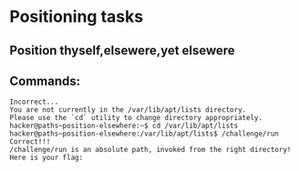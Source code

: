 # Positioning tasks
## Position thyself,elsewere,yet elsewere
## Commands:
   ``` /challenge/run
Incorrect...
You are not currently in the /var/lib/apt/lists directory.
Please use the `cd` utility to change directory appropriately.
hacker@paths~position-elsewhere:~$ cd /var/lib/apt/lists
hacker@paths~position-elsewhere:/var/lib/apt/lists$ /challenge/run
Correct!!!
/challenge/run is an absolute path, invoked from the right directory!
Here is your flag:
